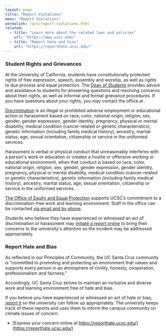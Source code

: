 ```yaml
---
layout: page
title: "Report Violations"
menu: "Report Violations"
permalink: /act/report-violations.html
related:
  - title: "Learn more about the related laws and policies"
    url: "https://www.ucsc.edu/"
  - title: "Report hate and bias"
    url: "https://reporthate.ucsc.edu/"
---
```


### Student Rights and Grievances

At the University of California, students have constitutionally protected rights of free expression, speech, assembly and worship, as well as rights to due process and equal protection. The [Dean of Students](https://deanofstudents.ucsc.edu/) provides advice and assistance to students for answering questions and resolving concerns about their rights, as well as informal and formal grievance procedures. If you have questions about your rights, you may contact the office at .

[Discrimination](https://equity.ucsc.edu/index.html) is an illegal or prohibited adverse employment or educational action or harassment based on race, color, national origin, religion, sex, gender, gender expression, gender identity, pregnancy, physical or mental disability, medical condition (cancer-related or genetic characteristics), genetic information (including family medical history), ancestry, marital status, age, sexual orientation, citizenship or service in the uniformed services.

Harassment is verbal or physical conduct that unreasonably interferes with a person's work or education or creates a hostile or offensive working or educational environment, when that conduct is based on race, color, national origin, religion, sex, gender, gender expression, gender identity, pregnancy, physical or mental disability, medical condition (cancer-related or genetic characteristics), genetic information (including family medical history), ancestry, marital status, age, sexual orientation, citizenship or service in the uniformed services.

[The Office of Equity and Equal Protection](https://equity.ucsc.edu/index.html) supports UCSC’s commitment to a discrimination-free work and learning environment. Staff in the office can be contacted [via email and by phone](https://equity.ucsc.edu/about/contact.html).

Students who believe they have experienced or witnessed an act of discrimination or harassment may [initiate a report online](https://equity.ucsc.edu/index.html) to bring their concerns to the university's attention so the incident may be addressed appropriately.   

### Report Hate and Bias

As reflected in our Principles of Community, the UC Santa Cruz community is “committed to promoting and protecting an environment that values and supports every person in an atmosphere of civility, honesty, cooperation, professionalism and fairness.”

Accordingly, UC Santa Cruz strives to maintain an inclusive and diverse work and learning environment free of hate and bias.

If you believe you have experienced or witnessed an act of hate or bias, [report it](https://reporthate.ucsc.edu/) so the university can follow up appropriately. The university keeps track of these reports and uses them to inform the campus community on climate issues of concern.

- [Express your concern online at https://reporthate.ucsc.edu/](https://reporthate.ucsc.edu/)

